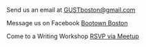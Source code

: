 Send us an email at [GUSTboston@gmail.com](mailto:GUSTboston@gmail.com)

Message us on Facebook [Bootown Boston](https://www.facebook.com/bootownboston/?ref=bookmarks)

Come to a Writing Workshop [RSVP via Meetup](https://www.meetup.com/GrownUp-StoryTime-Writing-for-Live-Readings/members/)

